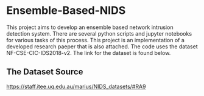 # Ensemble-Based-NIDS
This project aims to develop an ensemble based network intrusion detection system. There are several python scripts and jupyter notebooks for various tasks of this process.
This project is an implementation of a developed research paeper that is also attached. The code uses the dataset NF-CSE-CIC-IDS2018-v2. The link for the dataset is found below.

## The Dataset Source
https://staff.itee.uq.edu.au/marius/NIDS_datasets/#RA9
